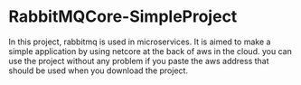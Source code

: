 # RabbitMQCore-SimpleProject

In this project, rabbitmq is used in microservices. It is aimed to make a simple application by using netcore at the back of aws in the cloud. you can use the project without any problem if you paste the aws address that should be used when you download the project.
